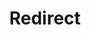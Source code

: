﻿---
layout: src/layouts/Redirect.astro
title: Redirect
redirect: https://yamldoc.liuyan.wang/docs/octopus-rest-api/cli/octopus-config-set
pubDate:  2023-01-01
navSearch: false
navSitemap: false
navMenu: false
---
